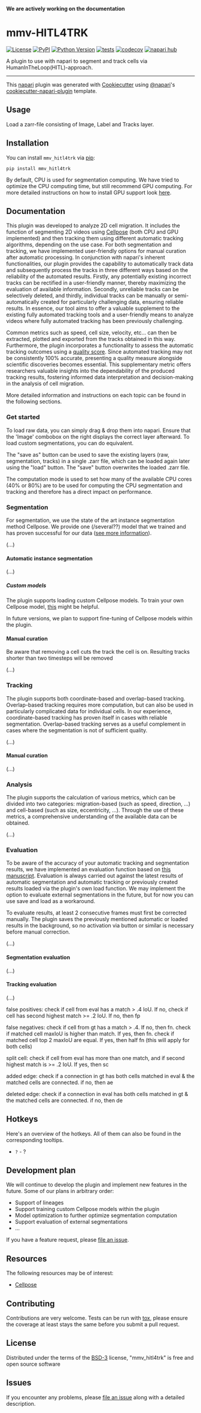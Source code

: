 **We are actively working on the documentation**

# mmv-HITL4TRK

[![License](https://img.shields.io/pypi/l/mmv_hitl4trk.svg?color=green)](https://github.com/MMV-Lab/mmv_hitl4trk/raw/main/LICENSE)
[![PyPI](https://img.shields.io/pypi/v/mmv_hitl4trk.svg?color=green)](https://pypi.org/project/mmv_hitl4trk)
[![Python Version](https://img.shields.io/pypi/pyversions/mmv_hitl4trk.svg?color=green)](https://python.org)
[![tests](https://github.com/MMV-Lab/mmv_hitl4trk/workflows/tests/badge.svg)](https://github.com/MMV-Lab/mmv_hitl4trk/actions)
[![codecov](https://codecov.io/gh/MMV-Lab/mmv_hitl4trk/branch/main/graph/badge.svg)](https://codecov.io/gh/MMV-Lab/mmv_hitl4trk)
[![napari hub](https://img.shields.io/endpoint?url=https://api.napari-hub.org/shields/mmv_hitl4trk)](https://napari-hub.org/plugins/mmv_hitl4trk)

A plugin to use with napari to segment and track cells via HumanInTheLoop(HITL)-approach.

----------------------------------

This [napari] plugin was generated with [Cookiecutter] using [@napari]'s [cookiecutter-napari-plugin] template.

## Usage
Load a zarr-file consisting of Image, Label and Tracks layer.

## Installation

You can install `mmv_hitl4trk` via [pip]:

    pip install mmv_hitl4trk


By default, CPU is used for segmentation computing. We have tried to optimize the CPU computing time, but still recommend GPU computing. For more detailed instructions on how to install GPU support look [here](https://github.com/MouseLand/cellpose#gpu-version-cuda-on-windows-or-linux).

<!-- 

To install latest development version :

    pip install git+https://github.com/MMV-Lab/mmv_hitl4trk.git -->


## Documentation
This plugin was developed to analyze 2D cell migration. It includes the function of segmenting 2D videos using [Cellpose](https://github.com/MouseLand/cellpose) (both CPU and GPU implemented) and then tracking them using different automatic tracking algorithms, depending on the use case. For both segmentation and tracking, we have implemented user-friendly options for manual curation after automatic processing. In conjunction with napari's inherent functionalities, our plugin provides the capability to automatically track data and subsequently process the tracks in three different ways based on the reliability of the automated results. Firstly, any potentially existing incorrect tracks can be rectified in a user-friendly manner, thereby maximizing the evaluation of available information. Secondly, unreliable tracks can be selectively deleted, and thirdly, individual tracks can be manually or semi-automatically created for particularly challenging data, ensuring reliable results. In essence, our tool aims to offer a valuable supplement to the existing fully automated tracking tools and a user-friendly means to analyze videos where fully automated tracking has been previously challenging.

Common metrics such as speed, cell size, velocity, etc... can then be extracted, plotted and exported from the tracks obtained in this way. Furthermore, the plugin incorporates a functionality to assess the automatic tracking outcomes using a [quality score](https://doi.org/10.1371/journal.pone.0144959). Since automated tracking may not be consistently 100% accurate, presenting a quality measure alongside scientific discoveries becomes essential. This supplementary metric offers researchers valuable insights into the dependability of the produced tracking results, fostering informed data interpretation and decision-making in the analysis of cell migration.

More detailed information and instructions on each topic can be found in the following sections.

### Get started

To load raw data, you can simply drag & drop them into napari. Ensure that the 'Image' combobox on the right displays the correct layer afterward. To load custom segmentations, you can do equivalent.

The "save as" button can be used to save the existing layers (raw, segmentation, tracks) in a single .zarr file, which can be loaded again later using the "load" button. The "save" button overwrites the loaded .zarr file.

The computation mode is used to set how many of the available CPU cores (40% or 80%) are to be used for computing the CPU segmentation and tracking and therefore has a direct impact on performance.


### Segmentation

For segmentation, we use the state of the art instance segmentation method Cellpose. We provide one (/several??) model that we trained and has proven successful for our data ([see more information](https://doi.org/10.1038/s41467-023-43765-3)).

(...)



#### Automatic instance segmentation

(...)

##### Custom models

The plugin supports loading custom Cellpose models. To train your own Cellpose model, [this](https://cellpose.readthedocs.io/en/latest/train.html) might be helpful.

In future versions, we plan to support fine-tuning of Cellpose models within the plugin. 


#### Manual curation

Be aware that removing a cell cuts the track the cell is on. Resulting tracks shorter than two timesteps will be removed

(...)

### Tracking

The plugin supports both coordinate-based and overlap-based tracking. Overlap-based tracking requires more computation, but can also be used in particularly complicated data for individual cells.
In our experience, coordinate-based tracking has proven itself in cases with reliable segmentation. Overlap-based tracking serves as a useful complement in cases where the segmentation is not of sufficient quality.

(...)

#### Manual curation

(...)

### Analysis

The plugin supports the calculation of various metrics, which can be divided into two categories: migration-based (such as speed, direction, ...) and cell-based (such as size, eccentricity, ...). Through the use of these metrics, a comprehensive understanding of the available data can be obtained.

(...)

### Evaluation

To be aware of the accuracy of your automatic tracking and segmentation results, we have implemented an evaluation function based on [this manuscript](https://doi.org/10.1371/journal.pone.0144959). Evaluation is always carried out against the latest results of automatic segmentation and automatic tracking or previously created results loaded via the plugin's own load function. We may implement the option to evaluate external segmentations in the future, but for now you can use save and load as a workaround.

To evaluate results, at least 2 consecutive frames must first be corrected manually. The plugin saves the previously mentioned automatic or loaded results in the background, so no activation via button or similar is necessary before manual correction.

(...)


#### Segmentation evaluation

(...)

#### Tracking evaluation

(...)

false positives:
	check if cell from eval has a match > .4 IoU. If no, check if cell has second highest match >= .2 IoU. If no, then fp
	
false negatives:
	check if cell from gt has a match > .4. If no, then fn.
	check if matched cell maxIoU is higher than match. If yes, then fn.
	check if matched cell top 2 maxIoU are equal. If yes, then half fn (this will apply for both cells)
	
split cell:
	check if cell from eval has more than one match, and if second highest match is >= .2 IoU. If yes, then sc
	
added edge:
	check if a connection in gt has both cells matched in eval & the matched cells are connected. if no, then ae
	
deleted edge:
	check if a connection in eval has both cells matched in gt & the matched cells are connected. if no, then de


## Hotkeys

Here's an overview of the hotkeys. All of them can also be found in the corresponding tooltips. 

- `?` - ? 

## Development plan

We will continue to develop the plugin and implement new features in the future. Some of our plans in arbitrary order:

- Support of lineages
- Support training custom Cellpose models within the plugin
- Model optimization to further optimize segmentation computation
- Support evaluation of external segmentations
- ...

If you have a feature request, please [file an issue].

## Resources

The following resources may be of interest:

- [Cellpose]()

## Contributing

Contributions are very welcome. Tests can be run with [tox], please ensure
the coverage at least stays the same before you submit a pull request.

## License

Distributed under the terms of the [BSD-3] license,
"mmv_hitl4trk" is free and open source software

## Issues

If you encounter any problems, please [file an issue] along with a detailed description.

[napari]: https://github.com/napari/napari
[Cookiecutter]: https://github.com/audreyr/cookiecutter
[@napari]: https://github.com/napari
[MIT]: http://opensource.org/licenses/MIT
[BSD-3]: http://opensource.org/licenses/BSD-3-Clause
[GNU GPL v3.0]: http://www.gnu.org/licenses/gpl-3.0.txt
[GNU LGPL v3.0]: http://www.gnu.org/licenses/lgpl-3.0.txt
[Apache Software License 2.0]: http://www.apache.org/licenses/LICENSE-2.0
[Mozilla Public License 2.0]: https://www.mozilla.org/media/MPL/2.0/index.txt
[cookiecutter-napari-plugin]: https://github.com/napari/cookiecutter-napari-plugin

[file an issue]: https://github.com/MMV-Lab/mmv_hitl4trk/issues

[napari]: https://github.com/napari/napari
[tox]: https://tox.readthedocs.io/en/latest/
[pip]: https://pypi.org/project/pip/
[PyPI]: https://pypi.org/
